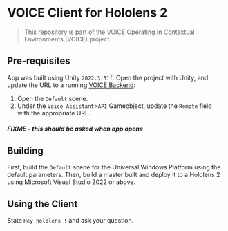# VOICE Client for Hololens 2

> This repository is part of the VOICE Operating In Contextual Environments (VOICE) project.

## Pre-requisites
App was built using Unity `2022.3.51f`. 
Open the project with Unity, and update the URL to a running [VOICE Backend](https://github.com/tsepton/VOICE-backend): 
1. Open the `Default` scene.
2. Under the `Voice Assistant`>`API` Gameobject, update the `Remote` field with the appropriate URL. 
##### FIXME - this should be asked when app opens 

## Building
First, build the `Default` scene for the Universal Windows Platform using the default parameters.
Then, build a master built and deploy it to a Hololens 2 using Microsoft Visual Studio 2022 or above. 

## Using the Client
State `Hey hololens !` and ask your question. 